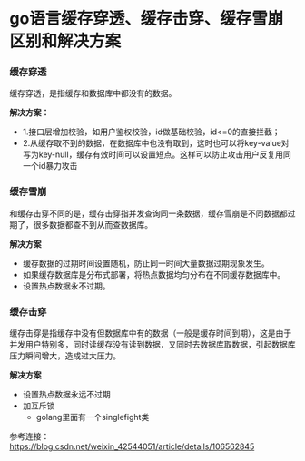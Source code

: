 # go语言缓存穿透、缓存击穿、缓存雪崩区别和解决方案

### 缓存穿透
缓存穿透，是指缓存和数据库中都没有的数据。

**解决方案：**
* 1.接口层增加校验，如用户鉴权校验，id做基础校验，id<=0的直接拦截；
* 2.从缓存取不到的数据，在数据库中也没有取到，这时也可以将key-value对写为key-null，缓存有效时间可以设置短点。这样可以防止攻击用户反复用同一个id暴力攻击

### 缓存雪崩
和缓存击穿不同的是，缓存击穿指并发查询同一条数据，缓存雪崩是不同数据都过期了，很多数据都查不到从而查数据库。

**解决方案**
* 缓存数据的过期时间设置随机，防止同一时间大量数据过期现象发生。
* 如果缓存数据库是分布式部署，将热点数据均匀分布在不同缓存数据库中。
* 设置热点数据永不过期。

### 缓存击穿
缓存击穿是指缓存中没有但数据库中有的数据（一般是缓存时间到期），这是由于并发用户特别多，同时读缓存没有读到数据，又同时去数据库取数据，引起数据库压力瞬间增大，造成过大压力。

**解决方案**
* 设置热点数据永远不过期
* 加互斥锁
    - golang里面有一个singlefight类


参考连接：
https://blog.csdn.net/weixin_42544051/article/details/106562845

